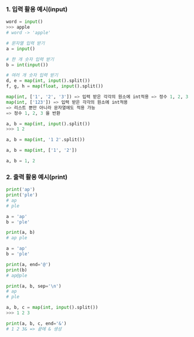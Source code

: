### 1. 입력 활용 예시(input)
```python
word = input()
>>> apple
# word -> 'apple'
```
```python
# 문자열 입력 받기
a = input()

# 한 개 숫자 입력 받기
b = int(input())

# 여러 개 숫자 입력 받기
d, e = map(int, input().split())
f, g, h = map(float, input().split())

map(int, ['1', '2', '3']) => 입력 받은 각각의 원소에 int적용 => 정수 1, 2, 3 을 반환
map(int, ['123']) => 입력 받은 각각의 원소에 int적용
=> 리스트 뿐만 아니라 문자열에도 적용 가능
=> 정수 1, 2, 3 을 반환
```
```python
a, b = map(int, input().split())
>>> 1 2

a, b = map(int, '1 2'.split())

a, b = map(int, ['1', '2'])

a, b = 1, 2
```

### 2. 출력 활용 예시(print)
```python
print('ap')
print('ple')
# ap
# ple
```
```python
a = 'ap'
b = 'ple'

print(a, b)
# ap ple
```
```python
a = 'ap'
b = 'ple'

print(a, end='@')
print(b)
# ap@ple

print(a, b, sep='\n')
# ap
# ple
```
```python
a, b, c = map(int, input().split())
>>> 1 2 3

print(a, b, c, end='&')
# 1 2 3& => 끝에 & 생성
```